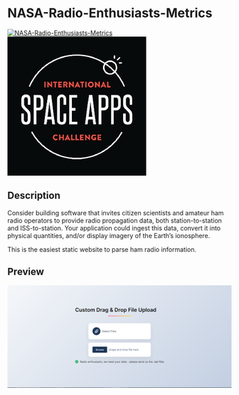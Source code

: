 
# NASA-Radio-Enthusiasts-Metrics


[![NASA-Radio-Enthusiasts-Metrics](https://github.com/MojitoTea/NASA-Radio-Enthusiasts-Metrics/actions/workflows/static.yml/badge.svg)](https://github.com/MojitoTea/NASA-Radio-Enthusiasts-Metrics/actions/workflows/cicd.yml)
![](https://github.com/MojitoTea/NASA-Radio-Enthusiasts-Metrics/blob/main/space-apps-challenge2_0.jpg)


## Description
Consider building software that invites citizen scientists and amateur ham radio operators to provide radio propagation data, both station-to-station and ISS-to-station. Your application could ingest this data, convert it into physical quantities, and/or display imagery of the Earth’s ionosphere. 

This is the easiest static website to parse ham radio information.

## Preview

![Image alt](https://github.com/MojitoTea/NASA-Radio-Enthusiasts-Metrics/blob/main/Screenshot_1.png)
